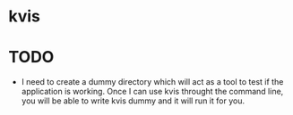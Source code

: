 # kvis

# TODO
- I need to create a dummy directory which will act as a tool to test if the 
application is working. Once I can use kvis throught the command line, you will
be able to write kvis dummy and it will run it for you. 